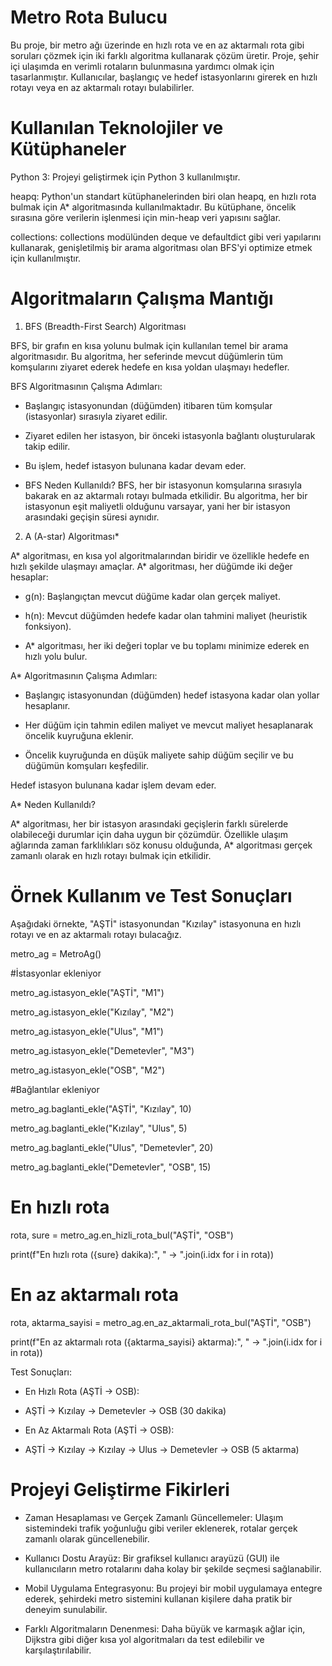 # Metro Rota Bulucu

Bu proje, bir metro ağı üzerinde en hızlı rota ve en az aktarmalı rota gibi soruları çözmek için iki farklı algoritma kullanarak çözüm üretir. Proje, şehir içi ulaşımda en verimli rotaların bulunmasına yardımcı olmak için tasarlanmıştır. Kullanıcılar, başlangıç ve hedef istasyonlarını girerek en hızlı rotayı veya en az aktarmalı rotayı bulabilirler.

# Kullanılan Teknolojiler ve Kütüphaneler

Python 3: Projeyi geliştirmek için Python 3 kullanılmıştır.

heapq: Python'un standart kütüphanelerinden biri olan heapq, en hızlı rota bulmak için A* algoritmasında kullanılmaktadır. Bu kütüphane, öncelik sırasına göre verilerin işlenmesi için min-heap veri yapısını sağlar.

collections: collections modülünden deque ve defaultdict gibi veri yapılarını kullanarak, genişletilmiş bir arama algoritması olan BFS'yi optimize etmek için kullanılmıştır.

# Algoritmaların Çalışma Mantığı

1. BFS (Breadth-First Search) Algoritması
   
BFS, bir grafın en kısa yolunu bulmak için kullanılan temel bir arama algoritmasıdır. Bu algoritma, her seferinde mevcut düğümlerin tüm komşularını ziyaret ederek hedefe en kısa yoldan ulaşmayı hedefler.

BFS Algoritmasının Çalışma Adımları:

* Başlangıç istasyonundan (düğümden) itibaren tüm komşular (istasyonlar) sırasıyla ziyaret edilir.

* Ziyaret edilen her istasyon, bir önceki istasyonla bağlantı oluşturularak takip edilir.

* Bu işlem, hedef istasyon bulunana kadar devam eder.

* BFS Neden Kullanıldı? BFS, her bir istasyonun komşularına sırasıyla bakarak en az aktarmalı rotayı bulmada etkilidir. Bu algoritma, her bir istasyonun eşit maliyetli olduğunu varsayar, yani her bir istasyon arasındaki geçişin süresi aynıdır.

2. A (A-star) Algoritması*

A* algoritması, en kısa yol algoritmalarından biridir ve özellikle hedefe en hızlı şekilde ulaşmayı amaçlar. A* algoritması, her düğümde iki değer hesaplar:

* g(n): Başlangıçtan mevcut düğüme kadar olan gerçek maliyet.

* h(n): Mevcut düğümden hedefe kadar olan tahmini maliyet (heuristik fonksiyon).

* A* algoritması, her iki değeri toplar ve bu toplamı minimize ederek en hızlı yolu bulur.

A* Algoritmasının Çalışma Adımları:

* Başlangıç istasyonundan (düğümden) hedef istasyona kadar olan yollar hesaplanır.

* Her düğüm için tahmin edilen maliyet ve mevcut maliyet hesaplanarak öncelik kuyruğuna eklenir.

* Öncelik kuyruğunda en düşük maliyete sahip düğüm seçilir ve bu düğümün komşuları keşfedilir.

Hedef istasyon bulunana kadar işlem devam eder.

A* Neden Kullanıldı?

A* algoritması, her bir istasyon arasındaki geçişlerin farklı sürelerde olabileceği durumlar için daha uygun bir çözümdür. Özellikle ulaşım ağlarında zaman farklılıkları söz konusu olduğunda, A* algoritması gerçek zamanlı olarak en hızlı rotayı bulmak için etkilidir.

# Örnek Kullanım ve Test Sonuçları

Aşağıdaki örnekte, "AŞTİ" istasyonundan "Kızılay" istasyonuna en hızlı rotayı ve en az aktarmalı rotayı bulacağız.

metro_ag = MetroAg()

#İstasyonlar ekleniyor

metro_ag.istasyon_ekle("AŞTİ", "M1")

metro_ag.istasyon_ekle("Kızılay", "M2")

metro_ag.istasyon_ekle("Ulus", "M1")

metro_ag.istasyon_ekle("Demetevler", "M3")

metro_ag.istasyon_ekle("OSB", "M2")

#Bağlantılar ekleniyor

metro_ag.baglanti_ekle("AŞTİ", "Kızılay", 10)

metro_ag.baglanti_ekle("Kızılay", "Ulus", 5)

metro_ag.baglanti_ekle("Ulus", "Demetevler", 20)

metro_ag.baglanti_ekle("Demetevler", "OSB", 15)

# En hızlı rota

rota, sure = metro_ag.en_hizli_rota_bul("AŞTİ", "OSB")

print(f"En hızlı rota ({sure} dakika):", " -> ".join(i.idx for i in rota))

# En az aktarmalı rota

rota, aktarma_sayisi = metro_ag.en_az_aktarmali_rota_bul("AŞTİ", "OSB")

print(f"En az aktarmalı rota ({aktarma_sayisi} aktarma):", " -> ".join(i.idx for i in rota))

Test Sonuçları:

* En Hızlı Rota (AŞTİ -> OSB):

* AŞTİ -> Kızılay -> Demetevler -> OSB (30 dakika)

* En Az Aktarmalı Rota (AŞTİ -> OSB):

* AŞTİ -> Kızılay -> Kızılay -> Ulus -> Demetevler -> OSB (5 aktarma)

# Projeyi Geliştirme Fikirleri

* Zaman Hesaplaması ve Gerçek Zamanlı Güncellemeler: Ulaşım sistemindeki trafik yoğunluğu gibi veriler eklenerek, rotalar gerçek zamanlı olarak güncellenebilir.

* Kullanıcı Dostu Arayüz: Bir grafiksel kullanıcı arayüzü (GUI) ile kullanıcıların metro rotalarını daha kolay bir şekilde seçmesi sağlanabilir.

* Mobil Uygulama Entegrasyonu: Bu projeyi bir mobil uygulamaya entegre ederek, şehirdeki metro sistemini kullanan kişilere daha pratik bir deneyim sunulabilir.

* Farklı Algoritmaların Denenmesi: Daha büyük ve karmaşık ağlar için, Dijkstra gibi diğer kısa yol algoritmaları da test edilebilir ve karşılaştırılabilir.
